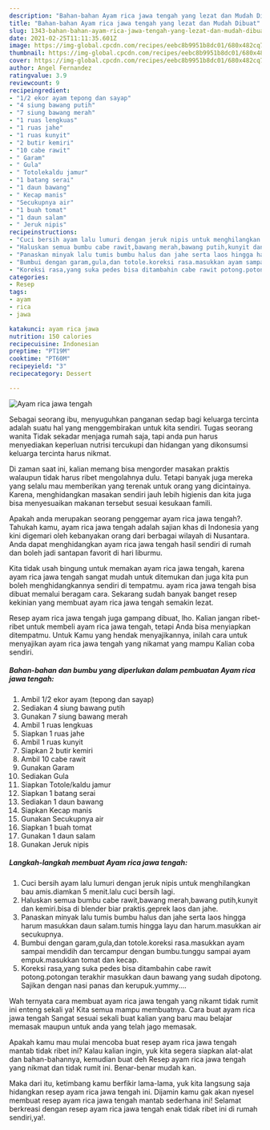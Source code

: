 ```yaml
---
description: "Bahan-bahan Ayam rica jawa tengah yang lezat dan Mudah Dibuat"
title: "Bahan-bahan Ayam rica jawa tengah yang lezat dan Mudah Dibuat"
slug: 1343-bahan-bahan-ayam-rica-jawa-tengah-yang-lezat-dan-mudah-dibuat
date: 2021-02-25T11:11:35.601Z
image: https://img-global.cpcdn.com/recipes/eebc8b9951b8dc01/680x482cq70/ayam-rica-jawa-tengah-foto-resep-utama.jpg
thumbnail: https://img-global.cpcdn.com/recipes/eebc8b9951b8dc01/680x482cq70/ayam-rica-jawa-tengah-foto-resep-utama.jpg
cover: https://img-global.cpcdn.com/recipes/eebc8b9951b8dc01/680x482cq70/ayam-rica-jawa-tengah-foto-resep-utama.jpg
author: Angel Fernandez
ratingvalue: 3.9
reviewcount: 9
recipeingredient:
- "1/2 ekor ayam tepong dan sayap"
- "4 siung bawang putih"
- "7 siung bawang merah"
- "1 ruas lengkuas"
- "1 ruas jahe"
- "1 ruas kunyit"
- "2 butir kemiri"
- "10 cabe rawit"
- " Garam"
- " Gula"
- " Totolekaldu jamur"
- "1 batang serai"
- "1 daun bawang"
- " Kecap manis"
- "Secukupnya air"
- "1 buah tomat"
- "1 daun salam"
- " Jeruk nipis"
recipeinstructions:
- "Cuci bersih ayam lalu lumuri dengan jeruk nipis untuk menghilangkan bau amis.diamkan 5 menit.lalu cuci bersih lagi."
- "Haluskan semua bumbu cabe rawit,bawang merah,bawang putih,kunyit dan kemiri.bisa di blender biar praktis.geprek laos dan jahe."
- "Panaskan minyak lalu tumis bumbu halus dan jahe serta laos hingga harum masukkan daun salam.tumis hingga layu dan harum.masukkan air secukupnya."
- "Bumbui dengan garam,gula,dan totole.koreksi rasa.masukkan ayam sampai mendidih dan tercampur dengan bumbu.tunggu sampai ayam empuk.masukkan tomat dan kecap."
- "Koreksi rasa,yang suka pedes bisa ditambahin cabe rawit potong.potongan terakhir masukkan daun bawang yang sudah dipotong. Sajikan dengan nasi panas dan kerupuk.yummy...."
categories:
- Resep
tags:
- ayam
- rica
- jawa

katakunci: ayam rica jawa 
nutrition: 150 calories
recipecuisine: Indonesian
preptime: "PT19M"
cooktime: "PT60M"
recipeyield: "3"
recipecategory: Dessert

---
```



![Ayam rica jawa tengah](https://img-global.cpcdn.com/recipes/eebc8b9951b8dc01/680x482cq70/ayam-rica-jawa-tengah-foto-resep-utama.jpg)

Sebagai seorang ibu, menyuguhkan panganan sedap bagi keluarga tercinta adalah suatu hal yang menggembirakan untuk kita sendiri. Tugas seorang  wanita Tidak sekadar menjaga rumah saja, tapi anda pun harus menyediakan keperluan nutrisi tercukupi dan hidangan yang dikonsumsi keluarga tercinta harus nikmat.

Di zaman  saat ini, kalian memang bisa mengorder masakan praktis walaupun tidak harus ribet mengolahnya dulu. Tetapi banyak juga mereka yang selalu mau memberikan yang terenak untuk orang yang dicintainya. Karena, menghidangkan masakan sendiri jauh lebih higienis dan kita juga bisa menyesuaikan makanan tersebut sesuai kesukaan famili. 



Apakah anda merupakan seorang penggemar ayam rica jawa tengah?. Tahukah kamu, ayam rica jawa tengah adalah sajian khas di Indonesia yang kini digemari oleh kebanyakan orang dari berbagai wilayah di Nusantara. Anda dapat menghidangkan ayam rica jawa tengah hasil sendiri di rumah dan boleh jadi santapan favorit di hari liburmu.

Kita tidak usah bingung untuk memakan ayam rica jawa tengah, karena ayam rica jawa tengah sangat mudah untuk ditemukan dan juga kita pun boleh menghidangkannya sendiri di tempatmu. ayam rica jawa tengah bisa dibuat memalui beragam cara. Sekarang sudah banyak banget resep kekinian yang membuat ayam rica jawa tengah semakin lezat.

Resep ayam rica jawa tengah juga gampang dibuat, lho. Kalian jangan ribet-ribet untuk membeli ayam rica jawa tengah, tetapi Anda bisa menyiapkan ditempatmu. Untuk Kamu yang hendak menyajikannya, inilah cara untuk menyajikan ayam rica jawa tengah yang nikamat yang mampu Kalian coba sendiri.

<!--inarticleads1-->

##### Bahan-bahan dan bumbu yang diperlukan dalam pembuatan Ayam rica jawa tengah:

1. Ambil 1/2 ekor ayam (tepong dan sayap)
1. Sediakan 4 siung bawang putih
1. Gunakan 7 siung bawang merah
1. Ambil 1 ruas lengkuas
1. Siapkan 1 ruas jahe
1. Ambil 1 ruas kunyit
1. Siapkan 2 butir kemiri
1. Ambil 10 cabe rawit
1. Gunakan  Garam
1. Sediakan  Gula
1. Siapkan  Totole/kaldu jamur
1. Siapkan 1 batang serai
1. Sediakan 1 daun bawang
1. Siapkan  Kecap manis
1. Gunakan Secukupnya air
1. Siapkan 1 buah tomat
1. Gunakan 1 daun salam
1. Gunakan  Jeruk nipis




<!--inarticleads2-->

##### Langkah-langkah membuat Ayam rica jawa tengah:

1. Cuci bersih ayam lalu lumuri dengan jeruk nipis untuk menghilangkan bau amis.diamkan 5 menit.lalu cuci bersih lagi.
1. Haluskan semua bumbu cabe rawit,bawang merah,bawang putih,kunyit dan kemiri.bisa di blender biar praktis.geprek laos dan jahe.
1. Panaskan minyak lalu tumis bumbu halus dan jahe serta laos hingga harum masukkan daun salam.tumis hingga layu dan harum.masukkan air secukupnya.
1. Bumbui dengan garam,gula,dan totole.koreksi rasa.masukkan ayam sampai mendidih dan tercampur dengan bumbu.tunggu sampai ayam empuk.masukkan tomat dan kecap.
1. Koreksi rasa,yang suka pedes bisa ditambahin cabe rawit potong.potongan terakhir masukkan daun bawang yang sudah dipotong. Sajikan dengan nasi panas dan kerupuk.yummy....




Wah ternyata cara membuat ayam rica jawa tengah yang nikamt tidak rumit ini enteng sekali ya! Kita semua mampu membuatnya. Cara buat ayam rica jawa tengah Sangat sesuai sekali buat kalian yang baru mau belajar memasak maupun untuk anda yang telah jago memasak.

Apakah kamu mau mulai mencoba buat resep ayam rica jawa tengah mantab tidak ribet ini? Kalau kalian ingin, yuk kita segera siapkan alat-alat dan bahan-bahannya, kemudian buat deh Resep ayam rica jawa tengah yang nikmat dan tidak rumit ini. Benar-benar mudah kan. 

Maka dari itu, ketimbang kamu berfikir lama-lama, yuk kita langsung saja hidangkan resep ayam rica jawa tengah ini. Dijamin kamu gak akan nyesel membuat resep ayam rica jawa tengah mantab sederhana ini! Selamat berkreasi dengan resep ayam rica jawa tengah enak tidak ribet ini di rumah sendiri,ya!.

